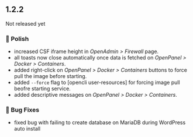 ## 1.2.2

Not released yet

### 💅 Polish
- increased CSF iframe height in *OpenAdmin > Firewall* page.
- all toasts now close automatically once data is fetched on *OpenPanel > Docker > Containers*.
- added right-click on *OpenPanel > Docker > Containers* buttons to force pull the image before starting.
- added `--force` flag to [opencli user-resources] for forcing image pull beofre starting service.
- added descriptive messages on *OpenPanel > Docker > Containers*.

### 🐛 Bug Fixes
- fixed bug with failing to create database on MariaDB during WordPress auto install
